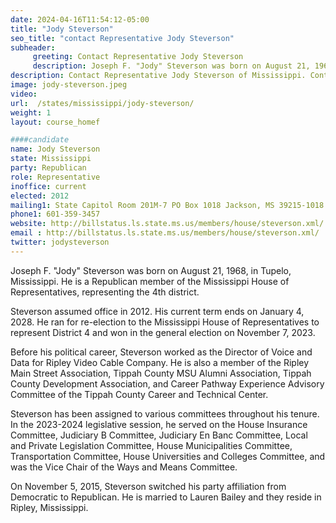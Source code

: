 ```yaml
---
date: 2024-04-16T11:54:12-05:00
title: "Jody Steverson"
seo_title: "contact Representative Jody Steverson"
subheader:
     greeting: Contact Representative Jody Steverson
     description: Joseph F. "Jody" Steverson was born on August 21, 1968, in Tupelo, Mississippi. He is a Republican member of the Mississippi House of Representatives, representing the 4th district. He assumed office in 2012.
description: Contact Representative Jody Steverson of Mississippi. Contact information for Jody Steverson includes email address, phone number, and mailing address.
image: jody-steverson.jpeg
video:
url:  /states/mississippi/jody-steverson/
weight: 1
layout: course_homef

####candidate
name: Jody Steverson
state: Mississippi
party: Republican
role: Representative
inoffice: current
elected: 2012
mailing1: State Capitol Room 201M-7 PO Box 1018 Jackson, MS 39215-1018
phone1: 601-359-3457
website: http://billstatus.ls.state.ms.us/members/house/steverson.xml/
email : http://billstatus.ls.state.ms.us/members/house/steverson.xml/
twitter: jodysteverson
---
```


Joseph F. "Jody" Steverson was born on August 21, 1968, in Tupelo, Mississippi. He is a Republican member of the Mississippi House of Representatives, representing the 4th district.

Steverson assumed office in 2012. His current term ends on January 4, 2028. He ran for re-election to the Mississippi House of Representatives to represent District 4 and won in the general election on November 7, 2023.

Before his political career, Steverson worked as the Director of Voice and Data for Ripley Video Cable Company. He is also a member of the Ripley Main Street Association, Tippah County MSU Alumni Association, Tippah County Development Association, and Career Pathway Experience Advisory Committee of the Tippah County Career and Technical Center.

Steverson has been assigned to various committees throughout his tenure. In the 2023-2024 legislative session, he served on the House Insurance Committee, Judiciary B Committee, Judiciary En Banc Committee, Local and Private Legislation Committee, House Municipalities Committee, Transportation Committee, House Universities and Colleges Committee, and was the Vice Chair of the Ways and Means Committee.

On November 5, 2015, Steverson switched his party affiliation from Democratic to Republican. He is married to Lauren Bailey and they reside in Ripley, Mississippi.
